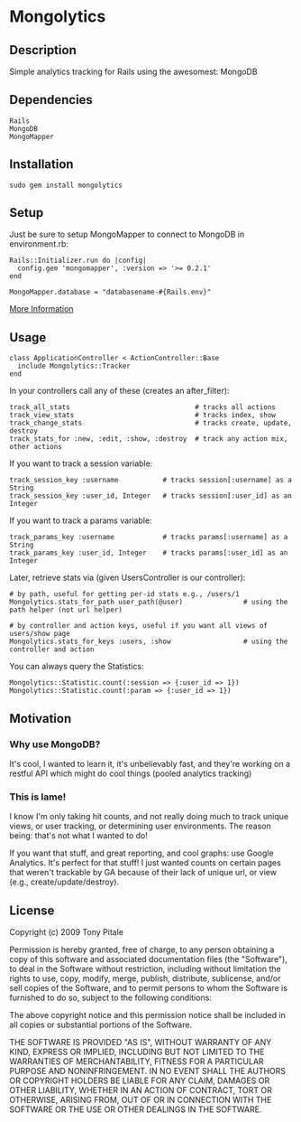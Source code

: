 # Mongolytics

## Description

Simple analytics tracking for Rails using the awesomest: MongoDB

## Dependencies

    Rails
    MongoDB
    MongoMapper

## Installation

    sudo gem install mongolytics

## Setup

  Just be sure to setup MongoMapper to connect to MongoDB in environment.rb:
  
    Rails::Initializer.run do |config|
      config.gem 'mongomapper', :version => '>= 0.2.1'
    end
    
    MongoMapper.database = "databasename-#{Rails.env}"
  
  [More Information](http://railstips.org/2009/7/23/getting-started-with-mongomapper-and-rails)

## Usage

    class ApplicationController < ActionController::Base
      include Mongolytics::Tracker
    end

  In your controllers call any of these (creates an after_filter):

    track_all_stats                               # tracks all actions
    track_view_stats                              # tracks index, show
    track_change_stats                            # tracks create, update, destroy
    track_stats_for :new, :edit, :show, :destroy  # track any action mix, other actions

  If you want to track a session variable:

    track_session_key :username           # tracks session[:username] as a String
    track_session_key :user_id, Integer   # tracks session[:user_id] as an Integer

  If you want to track a params variable:

    track_params_key :username            # tracks params[:username] as a String
    track_params_key :user_id, Integer    # tracks params[:user_id] as an Integer

  Later, retrieve stats via (given UsersController is our controller):

    # by path, useful for getting per-id stats e.g., /users/1
    Mongolytics.stats_for_path user_path(@user)               # using the path helper (not url helper)
    
    # by controller and action keys, useful if you want all views of users/show page
    Mongolytics.stats_for_keys :users, :show                  # using the controller and action

  You can always query the Statistics:

    Mongolytics::Statistic.count(:session => {:user_id => 1})
    Mongolytics::Statistic.count(:param => {:user_id => 1})

## Motivation

### Why use MongoDB?

  It's cool, I wanted to learn it, it's unbelievably fast, and they're working
  on a restful API which might do cool things (pooled analytics tracking)

### This is lame!

  I know I'm only taking hit counts, and not really doing much to track unique
  views, or user tracking, or determining user environments. The reason being:
  that's not what I wanted to do!

  If you want that stuff, and great reporting, and cool graphs: use Google Analytics.
  It's perfect for that stuff! I just wanted counts on certain pages that weren't
  trackable by GA because of their lack of unique url, or view (e.g., create/update/destroy).

## License

Copyright (c) 2009 Tony Pitale

Permission is hereby granted, free of charge, to any person
obtaining a copy of this software and associated documentation
files (the "Software"), to deal in the Software without
restriction, including without limitation the rights to use,
copy, modify, merge, publish, distribute, sublicense, and/or sell
copies of the Software, and to permit persons to whom the
Software is furnished to do so, subject to the following
conditions:

The above copyright notice and this permission notice shall be
included in all copies or substantial portions of the Software.

THE SOFTWARE IS PROVIDED "AS IS", WITHOUT WARRANTY OF ANY KIND,
EXPRESS OR IMPLIED, INCLUDING BUT NOT LIMITED TO THE WARRANTIES
OF MERCHANTABILITY, FITNESS FOR A PARTICULAR PURPOSE AND
NONINFRINGEMENT. IN NO EVENT SHALL THE AUTHORS OR COPYRIGHT
HOLDERS BE LIABLE FOR ANY CLAIM, DAMAGES OR OTHER LIABILITY,
WHETHER IN AN ACTION OF CONTRACT, TORT OR OTHERWISE, ARISING
FROM, OUT OF OR IN CONNECTION WITH THE SOFTWARE OR THE USE OR
OTHER DEALINGS IN THE SOFTWARE.
